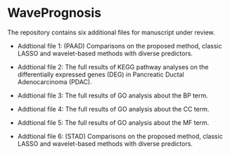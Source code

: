 # WavePrognosis
The repository contains six additional files for manuscript under review.

- Addtional file 1: (PAAD) Comparisons on the proposed method, classic LASSO and wavelet-based methods with diverse predictors.

- Addtional file 2: The full results of KEGG pathway analyses on the differentially expressed genes (DEG) in Pancreatic Ductal Adenocarcinoma (PDAC).

- Addtional file 3: The full results of GO analysis about the BP term.

- Addtional file 4: The full results of GO analysis about the CC term.

- Addtional file 5: The full results of GO analysis about the MF term.

- Addtional file 6: (STAD) Comparisons on the proposed method, classic LASSO and wavelet-based methods with diverse predictors.
